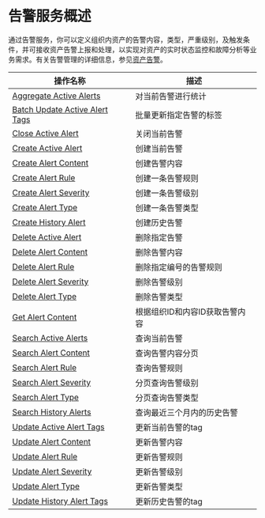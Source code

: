 # 告警服务概述

通过告警服务，你可以定义组织内资产的告警内容，类型，严重级别，及触发条件，并可接收资产告警上报和处理，以实现对资产的实时状态监控和故障分析等业务需求。有关告警管理的详细信息，参见[资产告警](/docs/device-connection/zh_CN/latest/howto/alert/alert_overview.html)。

| 操作名称     | 描述                |
|--------------|---------------------|
| [Aggregate Active Alerts](aggregate_active_alerts)    | 对当前告警进行统计 |
| [Batch Update Active Alert Tags](batch_update_active_aler_tags)| 批量更新指定告警的标签|
|[Close Active Alert](close_active_alert)| 关闭当前告警 |
|  [Create Active Alert](create_active_alert)      | 创建当前告警              |
|   [Create Alert Content](create_alert_content)     |   创建告警内容            |
|[Create Alert Rule](create_alert_rule)   |  创建一条告警规则 |
|    [Create Alert Severity](create_alert_severity)    | 创建一条告警级别 |
|  [Create Alert Type](create_alert_type)      | 创建一条告警类型              |
|   [Create History Alert](create_history_alert)     | 创建历史告警              |
|   [Delete Active Alert](delete_active_alert)     |删除指定告警               |
|     [Delete Alert Content](delete_alert_content)   |    删除告警内容           |
|[Delete Alert Rule](delete_alert_rule)    |  删除指定编号的告警规则            |
|     [Delete Alert Severity](delete_alert_severity)   |   删除告警级别            |
|  [Delete Alert Type](delete_alert_type)      |  删除告警类型             |
|[Get Alert Content](get_alert_content)|根据组织ID和内容ID获取告警内容|
| [Search Active Alerts](search_active_alerts) | 查询当前告警  |
|[Search Alert Content](search_alert_content)|查询告警内容分页|
|[Search Alert Rule](search_alert_rule)|查询告警规则|
|[Search Alert Severity](search_alert_severity)|分页查询告警级别|
|[Search Alert Type](search_alert_type)|分页查询告警类型|
|[Search History Alerts](search_history_alerts)|查询最近三个月内的历史告警|
|[Update Active Alert Tags](update_active_alert_tags)|更新当前告警的tag|
|  [Update Alert Content](update_alert_content)      |    更新告警内容           |
|[Update Alert Rule](update_alert_rule)        |   更新告警规则 |
|  [Update Alert Severity](update_alert_severity)      |  更新告警级别             |
|  [Update Alert Type](update_alert_type)      |   更新告警类型            |
|[Update History Alert Tags](update_history_alert_tags)|更新历史告警的tag|









